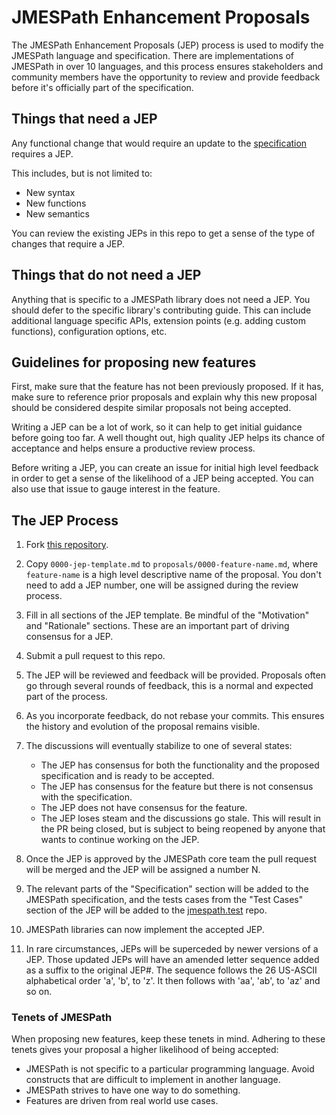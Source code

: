 # JMESPath Enhancement Proposals

The JMESPath Enhancement Proposals (JEP) process is used to modify the
JMESPath language and specification.  There are implementations of JMESPath
in over 10 languages, and this process ensures stakeholders and community
members have the opportunity to review and provide feedback before it's
officially part of the specification.


## Things that need a JEP

Any functional change that would require an update to the
[specification](http://jmespath.org/specification.html) requires a JEP.

This includes, but is not limited to:

* New syntax
* New functions
* New semantics

You can review the existing JEPs in this repo to get a sense of the type
of changes that require a JEP.

## Things that do not need a JEP

Anything that is specific to a JMESPath library does not need a JEP.  You
should defer to the specific library's contributing guide.  This can include
additional language specific APIs, extension points (e.g. adding custom
functions), configuration options, etc.

## Guidelines for proposing new features

First, make sure that the feature has not been previously proposed.  If it has,
make sure to reference prior proposals and explain why this new proposal should
be considered despite similar proposals not being accepted.

Writing a JEP can be a lot of work, so it can help to get initial guidance
before going too far.  A well thought out, high quality JEP helps its chance
of acceptance and helps ensure a productive review process.

Before writing a JEP, you can create an issue for initial high level feedback
in order to get a sense of the likelihood of a JEP being accepted.  You
can also use that issue to gauge interest in the feature.

## The JEP Process

1. Fork [this repository](https://github.com/jmespath/jmespath.jep).
2. Copy `0000-jep-template.md` to `proposals/0000-feature-name.md`,
   where `feature-name` is a high level descriptive name of the
   proposal.  You don't need to add a JEP number, one will be
   assigned during the review process.
3. Fill in all sections of the JEP template.  Be mindful of the
   "Motivation" and "Rationale" sections.  These are an important
   part of driving consensus for a JEP.
4. Submit a pull request to this repo.
5. The JEP will be reviewed and feedback will be provided.  Proposals
   often go through several rounds of feedback, this is a normal and
   expected part of the process.
6. As you incorporate feedback, do not rebase your commits.  This ensures
   the history and evolution of the proposal remains visible.
7. The discussions will eventually stabilize to one of several states:

   * The JEP has consensus for both the functionality and the
     proposed specification and is ready to be accepted.
   * The JEP has consensus for the feature but there is not consensus
     with the specification.
   * The JEP does not have consensus for the feature.
   * The JEP loses steam and the discussions go stale.  This will result
     in the PR being closed, but is subject to being reopened by anyone
     that wants to continue working on the JEP.

8. Once the JEP is approved by the JMESPath core team the pull request
   will be merged and the JEP will be assigned a number N.

9. The relevant parts of the "Specification" section will be added to the
   JMESPath specification, and the tests cases from the "Test Cases" section
   of the JEP will be added to the
   [jmespath.test](https://github.com/jmespath/jmespath.test) repo.

10. JMESPath libraries can now implement the accepted JEP.

11. In rare circumstances, JEPs will be superceded by newer versions of a JEP.
    Those updated JEPs will have an amended letter sequence added as a suffix to the original JEP#.
    The sequence follows the 26 US-ASCII alphabetical order 'a', 'b', to 'z'.
    It then follows with 'aa', 'ab', to 'az' and so on.

### Tenets of JMESPath

When proposing new features, keep these tenets in mind.  Adhering to
these tenets gives your proposal a higher likelihood of being accepted:

* JMESPath is not specific to a particular programming language.  Avoid
  constructs that are difficult to implement in another language.
* JMESPath strives to have one way to do something.
* Features are driven from real world use cases.
